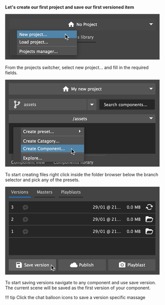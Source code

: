**Let's create our first project and save our first versioned item**

![The project switcher](project_button.png)

From the projects switcher, select new project… and fill in the required fields.

![Navigator options menu](nav_right_click.png)

To start creating files right click inside the folder browser below the branch selector and pick any of the presets.

![Saving versions](save_version.png)
    
To start saving versions navigate to any component and use save version.
The current scene will be saved as the first version of your component.

!!! tip
    Click the chat balloon icons to save a version specific massage
    

